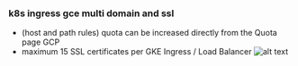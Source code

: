 ### k8s ingress gce multi domain and ssl
- (host and path rules) quota can be increased directly from the Quota page GCP
- maximum 15 SSL certificates per GKE Ingress / Load Balancer
![alt text](https://miro.medium.com/max/1400/1*KIVa4hUVZxg-8Ncabo8pdg.png)
